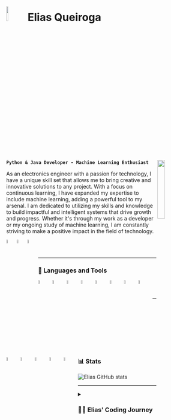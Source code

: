 # <img src="https://media4.giphy.com/media/kH1DBkPNyZPOk0BxrM/giphy.gif?cid=ecf05e4760z8d7nmi0ini0t56qrgwrdqoqfqtjhchk71utxf&rid=giphy.gif&ct=s" width="10%"> Elias Queiroga

<img align='right' src="https://media.giphy.com/media/M9gbBd9nbDrOTu1Mqx/giphy.gif" width="20%">

**`Python & Java Developer - Machine Learning Enthusiast`**

As an electronics engineer with a passion for technology, I have a unique skill set that allows me to bring creative and innovative solutions to any project. With a focus on continuous learning, I have expanded my expertise to include machine learning, adding a powerful tool to my arsenal. I am dedicated to utilizing my skills and knowledge to build impactful and intelligent systems that drive growth and progress. Whether it's through my work as a developer or my ongoing study of machine learning, I am constantly striving to make a positive impact in the field of technology.

<a href="https://www.linkedin.com/in/elias-queiroga/">
  <img align="left" alt="Elias' LinkedIn" width="5%" src="https://cdn.jsdelivr.net/gh/devicons/devicon/icons/linkedin/linkedin-original.svg" />
</a>
<a href="https://www.kaggle.com/eliasqueirogavieira">
  <img align="left" alt="Elias' Kaggle" width="5%" src="https://cdn.jsdelivr.net/gh/devicons/devicon/icons/kaggle/kaggle-original.svg" />
</a>
<a href="https://hub.docker.com/u/eliasqueirogavieira">
  <img align="left" alt="Elias' Docker" width="5%" src="https://cdn.jsdelivr.net/gh/devicons/devicon/icons/docker/docker-original.svg" />
</a>
<br>
<br>

---

### 🧰 Languages and Tools

<img align="left" alt="Python" width="5%" style="padding-right:10px;padding-bottom:10px" src="https://www.svgrepo.com/show/452091/python.svg"/>
<img align="left" alt="Java" width="5%" style="padding-right:10px;padding-bottom:10px" src="https://www.svgrepo.com/show/452234/java.svg"/>
<img align="left" alt="PostgreSQL" width="5%" style="padding-right:10px;padding-bottom:10px" src="https://www.svgrepo.com/show/354200/postgresql.svg"/>
<img align="left" alt="Django" width="5%" style="padding-right:10px;padding-bottom:10px" src="https://www.svgrepo.com/show/373554/django.svg"/>
<img align="left" alt="Angular" width="5%" style="padding-right:10px;padding-bottom:10px" src="https://www.svgrepo.com/show/353396/angular-icon.svg"/>
<img align="left" alt="TensorFlow" width="5%" style="padding-right:10px;padding-bottom:10px" src="https://i.imgur.com/UPPENnF.png"/>
<img align="left" alt="PyTorch" width="5%" style="padding-right:10px;padding-bottom:10px" src="https://www.svgrepo.com/show/354240/pytorch.svg"/>
<img align="left" alt="Pandas" width="5%" style="padding-right:10px;padding-bottom:10px" src="https://i.imgur.com/8Tp5Jjq.png"/>
<img align="left" alt="Numpy" width="5%" style="padding-right:10px;padding-bottom:10px" src="https://www.svgrepo.com/show/354127/numpy.svg"/>
<img align="left" alt="OpenCV" width="5%" style="padding-right:10px;padding-bottom:10px" src="https://cdn.jsdelivr.net/gh/devicons/devicon/icons/opencv/opencv-original.svg"/>
<img align="left" alt="MATLAB" width="5%" style="padding-right:10px;padding-bottom:10px" src="https://www.svgrepo.com/show/373830/matlab.svg"/>
<img align="left" alt="Linux" width="5%" style="padding-right:10px;padding-bottom:10px" src="https://i.imgur.com/LA7TCp6.png"/>
<img align="left" alt="Git" width="5%" style="padding-right:10px;padding-bottom:10px" src="https://i.imgur.com/ARvMfFW.png"/>
<br>
<br>

---

### 📊 Stats

![Elias GitHub stats](https://github-readme-stats.vercel.app/api?username=eliasqueirogavieira&show_icons=true&theme=onedark)

<!-- ![GitHub Streak](https://streak-stats.demolab.com?user=eliasqueirogavieira&theme=gruvbox&border_radius=4.5) -->

---

<details>
 <summary><h3>👨‍💻 Elias' Coding Journey</h3></summary>
 I've had a fascination with technology since my early days learning Java and C programming in 2009. However, it wasn't until I began studying electronics engineering in 2016 that I fully immersed myself in the world of code. Over the years, I've honed my skills in C, Python, VHDL, and other programming languages, finding a particular love for Python in the realm of digital signal processing. My interest in the field only grew as I delved into machine learning and became captivated by the endless possibilities it offers. I have taken it upon myself to expand my knowledge in this field, gaining proficiency in various libraries and APIs to deliver exceptional results. Currently, I am constantly pushing myself to grow, learning new programming languages, frameworks, and technologies such as Docker, AWS, and Django. My ultimate goal is to make a significant impact in the tech industry by using my skills and passion to bring innovative solutions to life.
</details>
